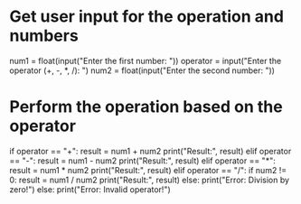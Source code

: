 # Get user input for the operation and numbers
num1 = float(input("Enter the first number: "))
operator = input("Enter the operator (+, -, *, /): ")
num2 = float(input("Enter the second number: "))

# Perform the operation based on the operator
if operator == "+":
    result = num1 + num2
    print("Result:", result)
elif operator == "-":
    result = num1 - num2
    print("Result:", result)
elif operator == "*":
    result = num1 * num2
    print("Result:", result)
elif operator == "/":
    if num2 != 0:
        result = num1 / num2
        print("Result:", result)
    else:
        print("Error: Division by zero!")
else:
    print("Error: Invalid operator!")
